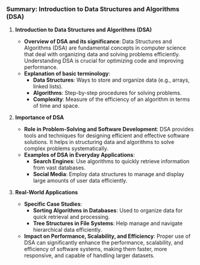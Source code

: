 ### Summary: Introduction to Data Structures and Algorithms (DSA)

1. **Introduction to Data Structures and Algorithms (DSA)**
   - **Overview of DSA and its significance**: Data Structures and Algorithms (DSA) are fundamental concepts in computer science that deal with organizing data and solving problems efficiently. Understanding DSA is crucial for optimizing code and improving performance.
   - **Explanation of basic terminology**: 
     - **Data Structures**: Ways to store and organize data (e.g., arrays, linked lists).
     - **Algorithms**: Step-by-step procedures for solving problems.
     - **Complexity**: Measure of the efficiency of an algorithm in terms of time and space.

2. **Importance of DSA**
   - **Role in Problem-Solving and Software Development**: DSA provides tools and techniques for designing efficient and effective software solutions. It helps in structuring data and algorithms to solve complex problems systematically.
   - **Examples of DSA in Everyday Applications**: 
     - **Search Engines**: Use algorithms to quickly retrieve information from vast databases.
     - **Social Media**: Employ data structures to manage and display large amounts of user data efficiently.

3. **Real-World Applications**
   - **Specific Case Studies**:
     - **Sorting Algorithms in Databases**: Used to organize data for quick retrieval and processing.
     - **Tree Structures in File Systems**: Help manage and navigate hierarchical data efficiently.
   - **Impact on Performance, Scalability, and Efficiency**: Proper use of DSA can significantly enhance the performance, scalability, and efficiency of software systems, making them faster, more responsive, and capable of handling larger datasets.